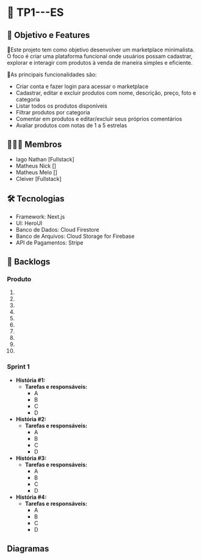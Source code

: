 # 📝 TP1---ES
## 🎯 Objetivo e Features
📍Este projeto tem como objetivo desenvolver um marketplace minimalista. O foco é criar uma plataforma funcional onde usuários possam cadastrar, explorar e interagir com produtos à venda de maneira simples e eficiente. 

📍As principais funcionalidades são:
- Criar conta e fazer login para acessar o marketplace
- Cadastrar, editar e excluir produtos com nome, descrição, preço, foto e categoria
- Listar todos os produtos disponíveis
- Filtrar produtos por categoria
- Comentar em produtos e editar/excluir seus próprios comentários
- Avaliar produtos com notas de 1 a 5 estrelas


## 👨🏾‍💻 Membros
- Iago Nathan [Fullstack]
- Matheus Nick []
- Matheus Melo []
- Cleiver [Fullstack]

## 🛠️ Tecnologias
- Framework: Next.js
- UI: HeroUI
- Banco de Dados: Cloud Firestore
- Banco de Arquivos: Cloud Storage for Firebase
- API de Pagamentos: Stripe

## 🔄 Backlogs
### Produto
1. 
2. 
3. 
4. 
5. 
6. 
7. 
8.
9. 
10.

### Sprint 1
- **História #1:**
  - **Tarefas e responsáveis:**
    - A
    - B
    - C
    - D
- **História #2:**
  - **Tarefas e responsáveis:**
    - A
    - B
    - C
    - D
- **História #3:**
  - **Tarefas e responsáveis:**
    - A
    - B
    - C
    - D
- **História #4:**
  - **Tarefas e responsáveis:**
    - A
    - B
    - C
    - D


## Diagramas
